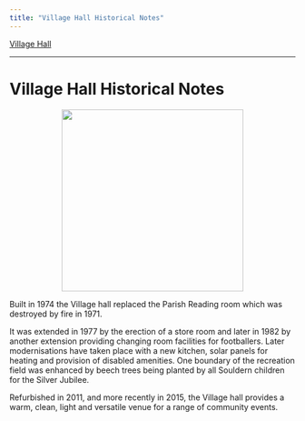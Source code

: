 ```yaml
---
title: "Village Hall Historical Notes"
---
```



[Village Hall](/village-hall)

----

# Village Hall Historical Notes


<div style="display:block;text-align:center;margin-right:auto;margin-left:auto"><img width="320" border="0" src="https://lh3.googleusercontent.com/pw/AP1GczNxUmYo2mhh7ZxqqUo21oq5zgixSyQ5UQrGgehO5u2zL_zBKENWmAZ09MkCVWrUNqeH9m3vWHLatwso3GEgICwE5JimzasxX07lPN7OtWeEwbvCS1RtOfkm7coQD3dMKWzUgwIkKSMKAaYrZoxjb82A=w1244-h829-s-no?authuser=1" /></div>


Built in 1974 the Village hall replaced the Parish Reading room which
was destroyed by fire in 1971.

It was extended in 1977 by the erection of a store room and later in
1982 by another extension providing changing room facilities for
footballers. Later modernisations have taken place with a new kitchen,
solar panels for heating and provision of disabled amenities.  One
boundary of the recreation field was enhanced by beech trees being
planted by all Souldern children for the Silver Jubilee.

Refurbished in 2011, and more recently in 2015, the Village hall provides a warm, clean, light and versatile venue for a range of community events.
